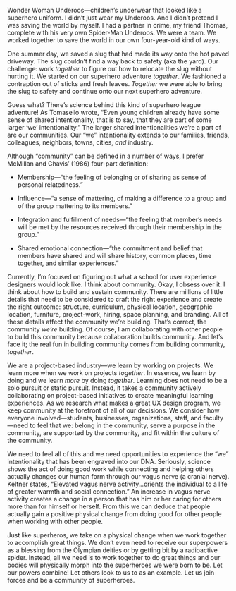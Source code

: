 

Wonder Woman Underoos—children’s underwear that looked like a superhero uniform. I didn’t just wear my
Underoos. And I didn’t pretend I was saving the world by myself. I had a partner in crime, my friend Thomas,
complete with his very own Spider-Man Underoos. We were a team. We worked together to save the world in our
own four-year-old kind of ways.

One summer day, we saved a slug that had made its way onto the hot paved driveway. The slug couldn’t find a
way back to safety (aka the yard). Our challenge: work *together* to figure out how to relocate the slug
without hurting it. We started on our superhero adventure *together*. We fashioned a contraption out of sticks
and fresh leaves. *Together* we were able to bring the slug to safety and continue onto our next superhero
adventure. 

Guess what? There’s science behind this kind of superhero league adventure! As Tomasello wrote, “Even
young children already have some sense of shared intentionality, that is to say, that they are part of some
larger ‘we’ intentionality.” The larger shared intentionalities we’re a part of are our communities.
Our “we” intentionality extends to our families, friends, colleagues, neighbors, towns, cities, *and*
industry.

Although “community” can be defined in a number of ways, I prefer McMillan and Chavis’ (1986) four-part
definition:

 *  Membership—“the feeling of belonging or of sharing as sense of personal relatedness.”

 *  Influence—“a sense of mattering, of making a difference to a group and of the group mattering to its
members.”

 *  Integration and fulfillment of needs—“the feeling that member’s needs will be met by the resources
received through their membership in the group.”

 *  Shared emotional connection—“the commitment and belief that members have shared and will share
history, common places, time together, and similar experiences.”

Currently, I’m focused on figuring out what a school for user experience designers would look like. I think
about community. Okay, I obsess over it. I think about how to build and sustain community. There are millions
of little details that need to be considered to craft the right experience and create the right outcome:
structure, curriculum, physical location, geographic location, furniture, project-work, hiring, space
planning, and branding. All of these details affect the community we’re building. That’s correct, the
community *we’re* building. Of course, I am collaborating with other people to build this community because
collaboration builds community. And let’s face it; the real fun in building community comes from building
community, *together*. 

We are a project-based industry—we learn by working on projects. We learn more when we work on projects
*together*. In essence, we learn by doing and we learn *more* by doing *together*. Learning does not need to
be a solo pursuit or static pursuit. Instead, it takes a community actively collaborating on project-based
initiatives to create meaningful learning experiences. As we research what makes a great UX design program, we
keep community at the forefront of all of our decisions. We consider how everyone involved—students,
businesses, organizations, staff, and faculty—need to feel that we: belong in the community, serve a purpose
in the community, are supported by the community, and fit within the culture of the community. 

We need to feel all of this and we need opportunities to experience the “we” intentionality that has been
engraved into our DNA. Seriously, science shows the act of doing good work while connecting and helping others
actually changes our human form through our vagus nerve (a cranial nerve). Keltner states, “Elevated vagus
nerve activity…orients the individual to a life of greater warmth and social connection.” An increase in
vagus nerve activity creates a change in a person that has him or her caring for others more than for himself
or herself. From this we can deduce that people actually gain a positive physical change from doing good for
other people when working with other people.

Just like superheros, we take on a physical change when we work together to accomplish great things. We
don’t even need to receive our superpowers as a blessing from the Olympian deities or by getting bit by a
radioactive spider. Instead, all we need is to work together to do great things and our bodies will physically
morph into the superheroes we were born to be. Let our powers combine! Let others look to us to as an example.
Let us join forces and be a community of superheroes.